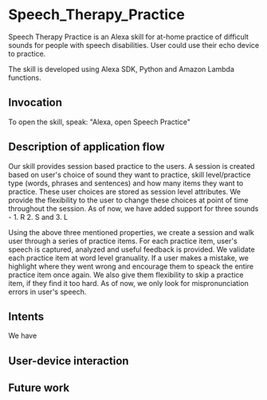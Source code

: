 # Speech_Therapy_Practice

Speech Therapy Practice is an Alexa skill for at-home practice of difficult sounds for people with speech disabilities. User could use their echo device to practice. 

The skill is developed using Alexa SDK, Python and Amazon Lambda functions.

## Invocation
To open the skill, speak: "Alexa, open Speech Practice"

## Description of application flow
Our skill provides session based practice to the users. A session is created based on user's choice of sound they want to practice, skill level/practice type (words, phrases and sentences) and how many items they want to practice. These user choices are stored as session level attributes. We provide the flexibility to the user to change these choices at point of time throughout the session. As of now, we have added support for three sounds - 1. R 2. S and 3. L

Using the above three mentioned properties, we create a session and walk user through a series of practice items. For each practice item, user's speech is captured, analyzed and useful feedback is provided. We validate each practice item at word level granuality. If a user makes a mistake, we highlight where they went wrong and encourage them to speack the entire practice item once again. We also give them flexibility to skip a practice item, if they find it too hard. As of now, we only look for mispronunciation errors in user's speech.

## Intents
We have 

## User-device interaction

## Future work
